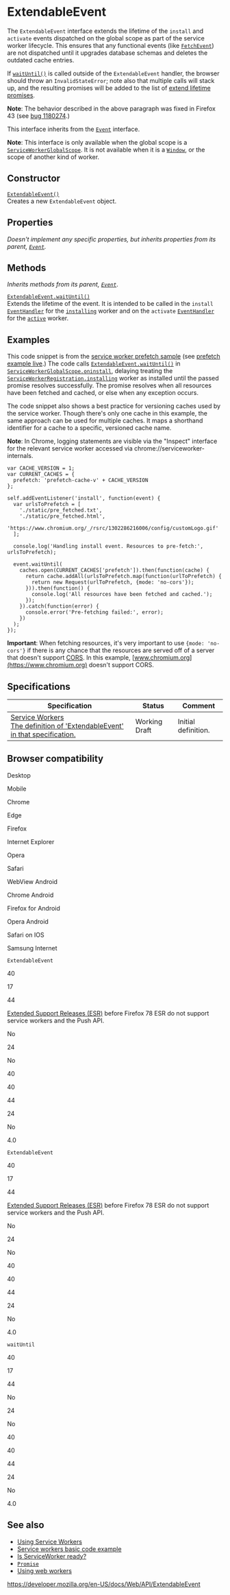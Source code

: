 ExtendableEvent
===============

The `ExtendableEvent` interface extends the lifetime of the `install` and `activate` events dispatched on the global scope as part of the service worker lifecycle. This ensures that any functional events (like [`FetchEvent`](fetchevent)) are not dispatched until it upgrades database schemas and deletes the outdated cache entries.

If [`waitUntil()`](extendableevent/waituntil) is called outside of the `ExtendableEvent` handler, the browser should throw an `InvalidStateError`; note also that multiple calls will stack up, and the resulting promises will be added to the list of [extend lifetime promises](https://w3c.github.io/ServiceWorker/#extendableevent-extend-lifetime-promises).

**Note**: The behavior described in the above paragraph was fixed in Firefox 43 (see [bug 1180274](https://bugzilla.mozilla.org/show_bug.cgi?id=1180274).)

This interface inherits from the [`Event`](event) interface.

**Note**: This interface is only available when the global scope is a [`ServiceWorkerGlobalScope`](serviceworkerglobalscope). It is not available when it is a [`Window`](window), or the scope of another kind of worker.

Constructor
-----------

[`ExtendableEvent()`](extendableevent/extendableevent)  
Creates a new `ExtendableEvent` object.

Properties
----------

*Doesn't implement any specific properties, but inherits properties from its parent, [`Event`](event).*

Methods
-------

*Inherits methods from its parent, [`Event`](event)*.

[`ExtendableEvent.waitUntil()`](extendableevent/waituntil)  
Extends the lifetime of the event. It is intended to be called in the `install` [`EventHandler`](https://developer.mozilla.org/en-US/docs/Web/Events/Event_handlers) for the [`installing`](serviceworkerregistration/installing) worker and on the `activate` [`EventHandler`](https://developer.mozilla.org/en-US/docs/Web/Events/Event_handlers) for the [`active`](serviceworkerregistration/active) worker.

Examples
--------

This code snippet is from the [service worker prefetch sample](https://github.com/GoogleChrome/samples/blob/gh-pages/service-worker/prefetch/service-worker.js) (see [prefetch example live](https://googlechrome.github.io/samples/service-worker/prefetch/).) The code calls [`ExtendableEvent.waitUntil()`](extendableevent/waituntil) in [`ServiceWorkerGlobalScope.oninstall`](serviceworkerglobalscope/oninstall), delaying treating the [`ServiceWorkerRegistration.installing`](serviceworkerregistration/installing) worker as installed until the passed promise resolves successfully. The promise resolves when all resources have been fetched and cached, or else when any exception occurs.

The code snippet also shows a best practice for versioning caches used by the service worker. Though there's only one cache in this example, the same approach can be used for multiple caches. It maps a shorthand identifier for a cache to a specific, versioned cache name.

**Note**: In Chrome, logging statements are visible via the "Inspect" interface for the relevant service worker accessed via chrome://serviceworker-internals.

    var CACHE_VERSION = 1;
    var CURRENT_CACHES = {
      prefetch: 'prefetch-cache-v' + CACHE_VERSION
    };

    self.addEventListener('install', function(event) {
      var urlsToPrefetch = [
        './static/pre_fetched.txt',
        './static/pre_fetched.html',
        'https://www.chromium.org/_/rsrc/1302286216006/config/customLogo.gif'
      ];

      console.log('Handling install event. Resources to pre-fetch:', urlsToPrefetch);

      event.waitUntil(
        caches.open(CURRENT_CACHES['prefetch']).then(function(cache) {
          return cache.addAll(urlsToPrefetch.map(function(urlToPrefetch) {
            return new Request(urlToPrefetch, {mode: 'no-cors'});
          })).then(function() {
            console.log('All resources have been fetched and cached.');
          });
        }).catch(function(error) {
          console.error('Pre-fetching failed:', error);
        })
      );
    });

**Important**: When fetching resources, it's very important to use `{mode: 'no-cors'}` if there is any chance that the resources are served off of a server that doesn't support [CORS](https://developer.mozilla.org/en-US/docs/Glossary/CORS). In this example, [www.chromium.org](https://www.chromium.org) doesn't support CORS.

Specifications
--------------

<table><thead><tr class="header"><th>Specification</th><th>Status</th><th>Comment</th></tr></thead><tbody><tr class="odd"><td><a href="https://w3c.github.io/ServiceWorker/#extendableevent">Service Workers<br />
<span class="small">The definition of 'ExtendableEvent' in that specification.</span></a></td><td><span class="spec-wd">Working Draft</span></td><td>Initial definition.</td></tr></tbody></table>

Browser compatibility
---------------------

Desktop

Mobile

Chrome

Edge

Firefox

Internet Explorer

Opera

Safari

WebView Android

Chrome Android

Firefox for Android

Opera Android

Safari on IOS

Samsung Internet

`ExtendableEvent`

40

17

44

[Extended Support Releases (ESR)](https://www.mozilla.org/en-US/firefox/organizations/) before Firefox 78 ESR do not support service workers and the Push API.

No

24

No

40

40

44

24

No

4.0

`ExtendableEvent`

40

17

44

[Extended Support Releases (ESR)](https://www.mozilla.org/en-US/firefox/organizations/) before Firefox 78 ESR do not support service workers and the Push API.

No

24

No

40

40

44

24

No

4.0

`waitUntil`

40

17

44

No

24

No

40

40

44

24

No

4.0

See also
--------

-   [Using Service Workers](service_worker_api/using_service_workers)
-   [Service workers basic code example](https://github.com/mdn/sw-test)
-   [Is ServiceWorker ready?](https://jakearchibald.github.io/isserviceworkerready/)
-   [`Promise`](https://developer.mozilla.org/en-US/docs/Web/JavaScript/Reference/Global_Objects/Promise)
-   [Using web workers](web_workers_api/using_web_workers)

<a href="https://developer.mozilla.org/en-US/docs/Web/API/ExtendableEvent" class="_attribution-link">https://developer.mozilla.org/en-US/docs/Web/API/ExtendableEvent</a>
